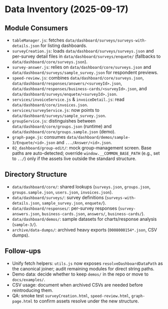# Data Inventory (2025-09-17)
## Module Consumers
- `tableManager.js`: fetches `data/dashboard/surveys/surveys-with-details.json` for listing dashboards.
- `surveyCreation.js`: loads `data/dashboard/surveys/surveys.json` and per-survey detail files in `data/dashboard/surveys/enquete/` (fallbacks to `data/dashboard/core/surveys.json`).
- `survey-answer.js`: relies on `data/dashboard/core/surveys.json` and `data/dashboard/surveys/sample_survey.json` for respondent previews.
- `speed-review.js`: combines `data/dashboard/core/surveys.json`, `data/dashboard/responses/answers/<surveyId>.json`, `data/dashboard/responses/business-cards/<surveyId>.json`, and `data/dashboard/surveys/enquete/<surveyId>.json`.
- `services/invoiceService.js` & `invoiceDetail.js`: read `data/dashboard/core/invoices.json`.
- `services/surveyService.js`: now points to `data/dashboard/surveys/sample_survey.json`.
- `groupService.js`: distinguishes between `data/dashboard/core/groups.json` (runtime) and `data/dashboard/core/groups.sample.json` (demo).
- `graph-page.js`: consumes `data/dashboard/demos/sample-3/Enquete/<id>.json` and `.../Answer/<id>.json`.
-  `02_dashboard/group-edit/`: mock group-management screen. Base paths are auto-detected; override `window.__COMMON_BASE_PATH` (e.g., set to `../`) only if the assets live outside the standard structure. 
## Directory Structure
- `data/dashboard/core/`: shared lookups (`surveys.json`, `groups.json`, `groups.sample.json`, `users.json`, `invoices.json`).
- `data/dashboard/surveys/`: survey definitions (`surveys-with-details.json`, `sample_survey.json`, `enquete/`).
- `data/dashboard/responses/`: per-survey responses (`survey-answers.json`, `business-cards.json`, `answers/`, `business-cards/`).
- `data/dashboard/demos/`: sample datasets for charts/response analysis (`sample-3/`).
- `archive/data-dumps/`: archived heavy exports (`0008000154*.json`, CSV dumps).
## Follow-ups
- Unify fetch helpers: `utils.js` now exposes `resolveDashboardDataPath` as the canonical joiner; audit remaining modules for direct string paths.
- Demo data: decide whether to keep `demos/` in the repo or move to `docs/examples/`.
- CSV usage: document when archived CSVs are needed before reintroducing them.
- QA: smoke test `surveyCreation.html`, `speed-review.html`, `graph-page.html` to confirm assets resolve under the new structure.
